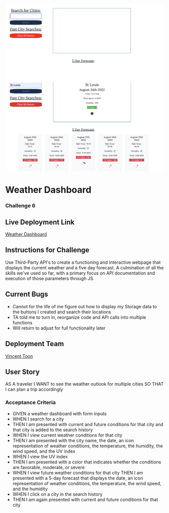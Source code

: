 ![screenshot of home page](./assets/images/home-screen.jpg)
![screenshot of functionality](./assets/images/function-screen.jpg)

# Weather Dashboard
### Challenge 6

## Live Deployment Link

[Weather Dashboard](https://vincenttoon.github.io/five-day-weather/)

## Instructions for Challenge

Use Third-Party API's to create a functioning and interactive webpage that displays the current weather and a five day forecast. A culmination of all the skills we've used so far, with a primary focus on API documentation and execution of those parameters through JS.

## Current Bugs

- Cannot for the life of me figure out how to display my Storage data to the buttons I created and search their locations
- TA told me to turn in, reorganize code and API calls into multiple functions
- Will return to adjust for full functionality later

## Deployment Team

[Vincent Toon](https://github.com/Vincenttoon)

## User Story
AS A traveler
I WANT to see the weather outlook for multiple cities
SO THAT I can plan a trip accordingly

### Acceptance Criteria
- GIVEN a weather dashboard with form inputs
- WHEN I search for a city
- THEN I am presented with current and future conditions for that city and that city is added to the search history
- WHEN I view current weather conditions for that city
- THEN I am presented with the city name, the date, an icon representation of weather conditions, the temperature, the humidity, the wind speed, and the UV index
- WHEN I view the UV index
- THEN I am presented with a color that indicates whether the conditions are favorable, moderate, or severe
- WHEN I view future weather conditions for that city
THEN I am presented with a 5-day forecast that displays the date, an icon representation of weather conditions, the temperature, the wind speed, and the humidity
- WHEN I click on a city in the search history
- THEN I am again presented with current and future conditions for that city